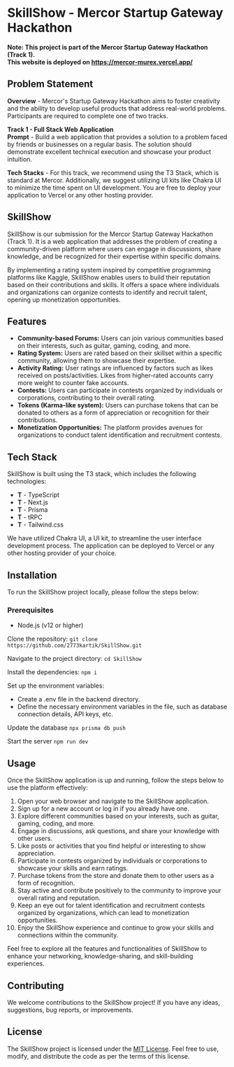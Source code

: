 # SkillShow - Mercor Startup Gateway Hackathon

**Note: This project is part of the Mercor Startup Gateway Hackathon (Track 1).**<br>
**This website is deployed on https://mercor-murex.vercel.app/**

## Problem Statement

**Overview** - Mercor's Startup Gateway Hackathon aims to foster creativity and the ability to develop useful products that address real-world problems. Participants are required to complete one of two tracks.

**Track 1 - Full Stack Web Application**  
**Prompt** - Build a web application that provides a solution to a problem faced by friends or businesses on a regular basis. The solution should demonstrate excellent technical execution and showcase your product intuition.

**Tech Stacks** - For this track, we recommend using the T3 Stack, which is standard at Mercor. Additionally, we suggest utilizing UI kits like Chakra UI to minimize the time spent on UI development. You are free to deploy your application to Vercel or any other hosting provider.

## SkillShow

SkillShow is our submission for the Mercor Startup Gateway Hackathon (Track 1). It is a web application that addresses the problem of creating a community-driven platform where users can engage in discussions, share knowledge, and be recognized for their expertise within specific domains.

By implementing a rating system inspired by competitive programming platforms like Kaggle, SkillShow enables users to build their reputation based on their contributions and skills. It offers a space where individuals and organizations can organize contests to identify and recruit talent, opening up monetization opportunities.

## Features

- **Community-based Forums:** Users can join various communities based on their interests, such as guitar, gaming, coding, and more.
- **Rating System:** Users are rated based on their skillset within a specific community, allowing them to showcase their expertise.
- **Activity Rating:** User ratings are influenced by factors such as likes received on posts/activities. Likes from higher-rated accounts carry more weight to counter fake accounts.
- **Contests:** Users can participate in contests organized by individuals or corporations, contributing to their overall rating.
- **Tokens (Karma-like system):** Users can purchase tokens that can be donated to others as a form of appreciation or recognition for their contributions.
- **Monetization Opportunities:** The platform provides avenues for organizations to conduct talent identification and recruitment contests.

## Tech Stack

SkillShow is built using the T3 stack, which includes the following technologies:

- **T** - TypeScript
- **T** - Next.js
- **T** - Prisma
- **T** - tRPC
- **T** - Tailwind.css

We have utilized Chakra UI, a UI kit, to streamline the user interface development process. The application can be deployed to Vercel or any other hosting provider of your choice.

## Installation

To run the SkillShow project locally, please follow the steps below:

### Prerequisites
- Node.js (v12 or higher)

Clone the repository:
```git clone https://github.com/2773kartik/SkillShow.git```

Navigate to the project directory:
```cd SkillShow```

Install the dependencies:
```npm i```

Set up the environment variables:
- Create a .env file in the backend directory.
- Define the necessary environment variables in the file, such as database connection details, API keys, etc.

Update the database
```npx prisma db push```

Start the server
```npm run dev```

## Usage

Once the SkillShow application is up and running, follow the steps below to use the platform effectively:

1. Open your web browser and navigate to the SkillShow application.
2. Sign up for a new account or log in if you already have one.
3. Explore different communities based on your interests, such as guitar, gaming, coding, and more.
4. Engage in discussions, ask questions, and share your knowledge with other users.
5. Like posts or activities that you find helpful or interesting to show appreciation.
6. Participate in contests organized by individuals or corporations to showcase your skills and earn ratings.
7. Purchase tokens from the store and donate them to other users as a form of recognition.
8. Stay active and contribute positively to the community to improve your overall rating and reputation.
9. Keep an eye out for talent identification and recruitment contests organized by organizations, which can lead to monetization opportunities.
10. Enjoy the SkillShow experience and continue to grow your skills and connections within the community.

Feel free to explore all the features and functionalities of SkillShow to enhance your networking, knowledge-sharing, and skill-building experiences.
## Contributing

We welcome contributions to the SkillShow project! If you have any ideas, suggestions, bug reports, or improvements.

## License

The SkillShow project is licensed under the [MIT License](LICENSE). Feel free to use, modify, and distribute the code as per the terms of this license.
